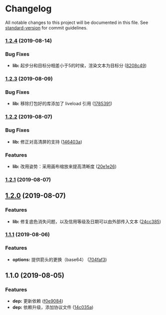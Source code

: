 # Changelog

All notable changes to this project will be documented in this file. See [standard-version](https://github.com/conventional-changelog/standard-version) for commit guidelines.

### [1.2.4](https://github.com/crper/canvas-credit-score/compare/v1.2.3...v1.2.4) (2019-08-14)


### Bug Fixes

* **lib:** 起步分和目标分相差小于5的时侯，渲染文本为目标分 ([8208c49](https://github.com/crper/canvas-credit-score/commit/8208c49))

### [1.2.3](https://github.com/crper/canvas-credit-score/compare/v1.2.2...v1.2.3) (2019-08-09)


### Bug Fixes

* **lib:** 移除打包好的库添加了 liveload 引用 ([1785391](https://github.com/crper/canvas-credit-score/commit/1785391))

### [1.2.2](https://github.com/crper/canvas-credit-score/compare/v1.2.1...v1.2.2) (2019-08-07)


### Bug Fixes

* **lib:** 修正对高清屏的支持 ([146403a](https://github.com/crper/canvas-credit-score/commit/146403a))


### Features

* **lib:** 改用姿势：采用画布缩放来提高清晰度 ([20e1e26](https://github.com/crper/canvas-credit-score/commit/20e1e26))

### [1.2.1](https://github.com/crper/canvas-credit-score/compare/v1.2.0...v1.2.1) (2019-08-07)

## [1.2.0](https://github.com/crper/canvas-credit-score/compare/v1.1.1...v1.2.0) (2019-08-07)


### Features

* **lib:** 修复底色消失问题，以及信用等级及日期可以由外部传入文本 ([24cc385](https://github.com/crper/canvas-credit-score/commit/24cc385))

### [1.1.1](https://github.com/crper/canvas-credit-score/compare/v1.1.0...v1.1.1) (2019-08-06)


### Features

* **options:** 提供箭头的更换（base64） ([704faf3](https://github.com/crper/canvas-credit-score/commit/704faf3))

## 1.1.0 (2019-08-05)


### Features

* **dep:** 更新依赖 ([f0e9084](https://github.com/crper/canvas-credit-score/commit/f0e9084))
* **dep:** 依赖升级，添加协议文件 ([14c035a](https://github.com/crper/canvas-credit-score/commit/14c035a))
